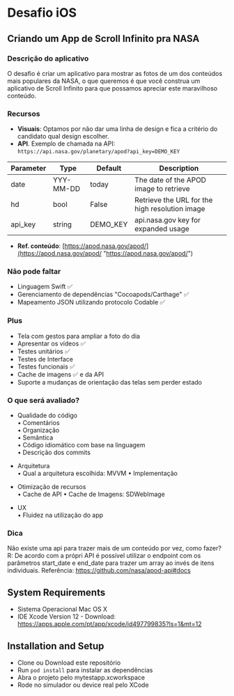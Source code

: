 # Desafio iOS

## Criando um App de Scroll Infinito pra NASA

### **Descrição do aplicativo**
O desafio é criar um aplicativo para mostrar as fotos de um dos conteúdos mais populares da NASA, o que queremos é que você construa um aplicativo de Scroll Infinito para que possamos apreciar este maravilhoso conteúdo.

### **Recursos**
-   **Visuais**: Optamos  por não dar uma linha de design e fica a critério do candidato qual design escolher.
-   **API**. Exemplo de chamada na API:  `https://api.nasa.gov/planetary/apod?api_key=DEMO_KEY`

|Parameter  |Type 		|Default 	| Description |
|-----------|-----------|-----------|-----------------------------------------------|
|date		|YYY-MM-DD	|today 		|The date of the APOD image to retrieve			|
|hd			|bool		|False      |Retrieve the URL for the high resolution image |
|api_key	|string		|DEMO_KEY	|api.nasa.gov key for expanded usage			|

-   **Ref. conteúdo**: [https://apod.nasa.gov/apod/](https://apod.nasa.gov/apod/ "https://apod.nasa.gov/apod/")

### **Não pode faltar**
-   Linguagem Swift ✅
-   Gerenciamento de dependências "Cocoapods/Carthage" ✅
-   Mapeamento JSON utilizando protocolo Codable ✅

### **Plus**

-   Tela com gestos para ampliar a foto do dia
-   Apresentar os vídeos ✅
-   Testes unitários ✅
-   Testes de Interface
-   Testes funcionais ✅
-   Cache de imagens ✅ e da API 
-   Suporte a mudanças de orientação das telas sem perder estado


### **O que será avaliado?**

- Qualidade do código  
• Comentários  
• Organização  
• Semântica  
• Código idiomático com base na linguagem  
• Descrição dos commits  

- Arquitetura  
• Qual a arquitetura escolhida: MVVM
• Implementação 

- Otimização de recursos  
• Cache de API 
• Cache de Imagens: SDWebImage

- UX  
• Fluidez na utilização do app  


### **Dica**
Não existe uma api para trazer mais de um conteúdo por vez, como fazer?
R: De acordo com a própri API é possível utilizar o endpoint com os parâmetros start_date e end_date para trazer um array ao invés de itens individuais. Referência: https://github.com/nasa/apod-api#docs 

## System Requirements

-   Sistema Operacional Mac OS X
-   IDE Xcode Version 12 - Download: https://apps.apple.com/pt/app/xcode/id497799835?ls=1&mt=12

## Installation and Setup

-   Clone ou Download este repositório
-   Run `pod install` para instalar as dependências
-   Abra o projeto pelo mytestapp.xcworkspace
-   Rode no simulador ou device real pelo XCode

